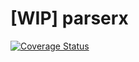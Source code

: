 # [WIP] parserx
[![Coverage Status](https://coveralls.io/repos/voischev/parserx/badge.svg?branch=master&service=github)](https://coveralls.io/github/voischev/parserx?branch=master)

